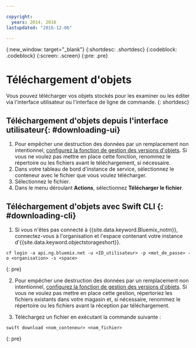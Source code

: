 ```yaml
---

copyright:
  years: 2014, 2016
lastupdated: "2016-12-06"

---
```

{:new_window: target="_blank"}
{:shortdesc: .shortdesc}
{:codeblock: .codeblock}
{:screen: .screen}
{:pre: .pre}

# Téléchargement d'objets

Vous pouvez télécharger vos objets stockés pour les examiner ou les éditer via l'interface utilisateur ou l'interface de ligne de commande.
{: shortdesc}


## Téléchargement d'objets depuis l'interface utilisateur{: #downloading-ui}

1. Pour empêcher une destruction des données par un remplacement non intentionnel, [configurez la fonction de gestion des versions d'objets](/docs/services/ObjectStorage/os_versioning.html). Si vous ne voulez pas mettre en place cette fonction, renommez le répertoire ou les fichiers avant le téléchargement, si nécessaire.
2. Dans votre tableau de bord d'instance de service, sélectionnez le conteneur avec le fichier que vous voulez télécharger.
3. Sélectionnez le fichier.
4. Dans le menu déroulant **Actions**, sélectionnez **Télécharger le fichier**.


## Téléchargement d'objets avec Swift CLI {: #downloading-cli}

1.  Si vous n'êtes pas connecté à {{site.data.keyword.Bluemix_notm}}, connectez-vous à l'organisation et l'espace contenant votre instance d'{{site.data.keyword.objectstorageshort}}.

```
cf login -a api.ng.bluemix.net -u <ID_utilisateur> -p <mot_de_passe> -o <organisation> -s <space>
```
{: pre}

2. Pour empêcher une destruction des données par un remplacement non intentionnel, [configurez la fonction de gestion des versions d'objets](/docs/services/ObjectStorage/os_versioning.html). Si vous ne voulez pas mettre en place cette gestion, répertoriez les fichiers existants dans votre magasin et, si nécessaire, renommez le répertoire ou les fichiers avant la réception par téléchargement.

3. Téléchargez un fichier en exécutant la commande suivante :

```
swift download <nom_conteneur> <nom_fichier>
```
{: pre}
